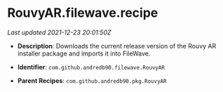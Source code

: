 # RouvyAR.filewave.recipe

_Last updated 2021-12-23 20:01:50Z_

- **Description**: Downloads the current release version of the Rouvy AR installer package and imports it into FileWave.

- **Identifier**: `com.github.andredb90.filewave.RouvyAR`

- **Parent Recipes**: `com.github.andredb90.pkg.RouvyAR`
